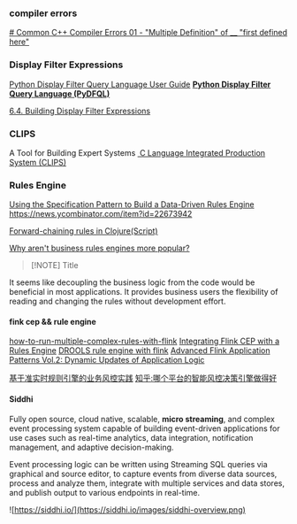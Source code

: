 ### compiler errors

[# Common C++ Compiler Errors 01 - "Multiple Definition" of __ "first defined here"](https://www.youtube.com/watch?v=FQIvMQPT5Ww)


### Display Filter Expressions

[Python Display Filter Query Language  User Guide](https://github.com/bytebutcher/pydfql/blob/main/docs/USER_GUIDE.md)
[**Python Display Filter Query Language (PyDFQL)**](https://github.com/bytebutcher/pydfql)

[6.4. Building Display Filter Expressions](https://www.wireshark.org/docs/wsug_html_chunked/ChWorkBuildDisplayFilterSection.html)


###  CLIPS

A Tool for Building Expert Systems
[ C Language Integrated Production System (CLIPS)](https://clipsrules.net/)


### Rules Engine

[Using the Specification Pattern to Build a Data-Driven Rules Engine](https://uncommonbytes.com/blog/2019/10/04/using-the-specification-pattern-to-build-a-data-driven-rules-engine/)
https://news.ycombinator.com/item?id=22673942

[Forward-chaining rules in Clojure(Script)](https://github.com/cerner/clara-rules)

[Why aren't business rules engines more popular?](https://news.ycombinator.com/item?id=38820598)

> [!NOTE] Title
>   
It seems like decoupling the business logic from the code would be beneficial in most applications.
It provides business users the flexibility of reading and changing the rules without development effort.


#### fink cep && rule engine

[how-to-run-multiple-complex-rules-with-flink](https://stackoverflow.com/questions/68887743/how-to-run-multiple-complex-rules-with-flink)
[Integrating Flink CEP with a Rules Engine](https://lists.apache.org/thread/d9tdyp8rdkg9zmptsn1p1x9t5ymtp4r6)
[DROOLS rule engine with flink](https://www.mail-archive.com/search?l=user@flink.apache.org&q=subject:%22Re%5C%3A+DROOLS+rule+engine+with+flink%22&o=newest)
[Advanced Flink Application Patterns Vol.2: Dynamic Updates of Application Logic](https://flink.apache.org/2020/03/24/advanced-flink-application-patterns-vol.2-dynamic-updates-of-application-logic/)

[基于准实时规则引擎的业务风控实践](https://www.fanhaobai.com/2022/06/risk-rule.html)
[知乎:哪个平台的智能风控决策引擎做得好](https://www.zhihu.com/question/516000180)


#### Siddhi

Fully open source, cloud native, scalable, **micro streaming**, and complex event processing system capable of building event-driven applications for use cases such as real-time analytics, data integration, notification management, and adaptive decision-making.

Event processing logic can be written using Streaming SQL queries via graphical and source editor, to capture events from diverse data sources, process and analyze them, integrate with multiple services and data stores, and publish output to various endpoints in real-time.

![https://siddhi.io/](https://siddhi.io/images/siddhi-overview.png)
